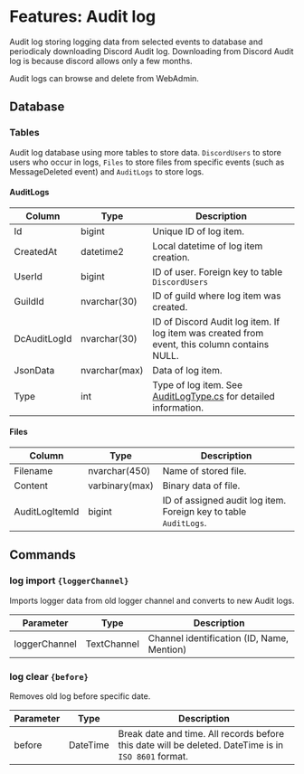# Features: Audit log

Audit log storing logging data from selected events to database and periodicaly downloading Discord Audit log.
Downloading from Discord Audit log is because discord allows only a few months.

Audit logs can browse and delete from WebAdmin.

## Database

### Tables

Audit log database using more tables to store data. `DiscordUsers` to store users who occur in logs, `Files` to store files from specific events (such as MessageDeleted event) and `AuditLogs` to store logs.

#### AuditLogs

| Column       | Type          | Description                                                                                              |
| ------------ | ------------- | -------------------------------------------------------------------------------------------------------- |
| Id           | bigint        | Unique ID of log item.                                                                                   |
| CreatedAt    | datetime2     | Local datetime of log item creation.                                                                     |
| UserId       | bigint        | ID of user. Foreign key to table `DiscordUsers`                                                          |
| GuildId      | nvarchar(30)  | ID of guild where log item was created.                                                                  |
| DcAuditLogId | nvarchar(30)  | ID of Discord Audit log item. If log item was created from event, this column contains NULL.             |
| JsonData     | nvarchar(max) | Data of log item.                                                                                        |
| Type         | int           | Type of log item. See [AuditLogType.cs](../src/Grillbot/Enums/AuditLogType.cs) for detailed information. |

#### Files

| Column         | Type           | Description                                                      |
| -------------- | -------------- | ---------------------------------------------------------------- |
| Filename       | nvarchar(450)  | Name of stored file.                                             |
| Content        | varbinary(max) | Binary data of file.                                             |
| AuditLogItemId | bigint         | ID of assigned audit log item. Foreign key to table `AuditLogs`. |

## Commands

### log import `{loggerChannel}`

Imports logger data from old logger channel and converts to new Audit logs.

| Parameter     | Type        | Description                                |
| ------------- | ----------- | ------------------------------------------ |
| loggerChannel | TextChannel | Channel identification (ID, Name, Mention) |

### log clear `{before}`

Removes old log before specific date.

| Parameter | Type     | Description                                                                                          |
| --------- | -------- | ---------------------------------------------------------------------------------------------------- |
| before    | DateTime | Break date and time. All records before this date will be deleted. DateTime is in `ISO 8601` format. |
